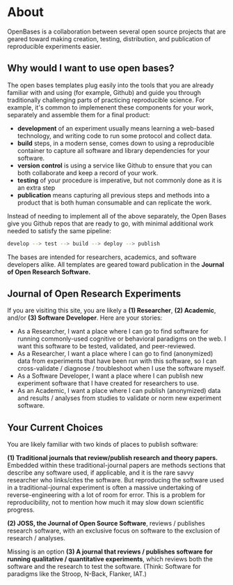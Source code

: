 # About

OpenBases is a collaboration between several open source projects that are geared toward 
making creation, testing, distribution, and publication of reproducible experiments 
easier.

## Why would I want to use open bases?

The open bases templates plug easily into the tools that you are already familiar with and
using (for example, Github) and guide you through traditionally challenging parts
of practicing reproducible science. For example, it's common to implemenent these
components for your work, separately and assemble them for a final product:

 - **development** of an experiment usually means learning a web-based technology, and writing code to run some protocol and collect data.
 - **build** steps, in a modern sense, comes down to using a reproducible container to capture all software and library dependencies for your software.
 - **version control** is using a service like Github to ensure that you can both collaborate and keep a record of your work.
 - **testing** of your procedure is imperative, but not commonly done as it is an extra step
 - **publication** means capturing all previous steps and methods into a product that is both human consumable and can replicate the work.

Instead of needing to implement all of the above separately, the Open Bases 
give you Github repos that are ready to go, with minimal additional work needed to
satisfy the same pipeline:

```bash
develop --> test --> build --> deploy --> publish
```

The bases are intended for researchers, academics, and software developers alike.
All templates are geared toward publication in the **Journal of Open Research Software.**

## Journal of Open Research Experiments

If you are visiting this site, you are likely a **(1) Researcher**, **(2) Academic**, and/or **(3) Software Developer**.  Here are your stories:

 - As a Researcher, I want a place where I can go to find software for running commonly-used cognitive or behavioral paradigms on the web. I want this software to be tested, validated, and peer-reviewed.
 - As a Researcher, I want a place where I can go to find (anonymized) data from experiments that have been run with this software, so I can cross-validate / diagnose / troubleshoot when I use the software myself.
 - As a Software Developer, I want a place where I can publish new experiment software that I have created for researchers to use.
 - As an Academic, I want a place where I can publish (anonymized) data and results / analyses from studies to validate or norm new experiment software.

## Your Current Choices

You are likely familiar with two kinds of places to publish software: 

  **(1) Traditional journals that review/publish research and theory papers.** Embedded within these traditional-journal papers are methods sections that describe any software used, if applicable, and it is the rare savvy researcher who links/cites the software. But reproducing the software used in a traditional-journal experiment is often a massive undertaking of reverse-engineering with a lot of room for error. This is a problem for reproducibility, not to mention how much it may slow down scientific progress.

  **(2) JOSS, the Journal of Open Source Software**, reviews / publishes research software, with an exclusive focus on software to the exclusion of research / analyses. 

Missing is an option **(3) A journal that reviews / publishes software for running qualitative / quantitative experiments**, which reviews both the software and the research to test the software. (Think: Software for paradigms like the Stroop, N-Back, Flanker, IAT.)
